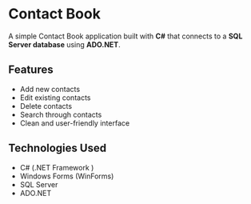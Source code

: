 #  Contact Book

A simple Contact Book application built with **C#** that connects to a **SQL Server database** using **ADO.NET**.

##  Features

- Add new contacts 
- Edit existing contacts 
- Delete contacts 
- Search through contacts 
- Clean and user-friendly interface

##  Technologies Used

- C# (.NET Framework )
- Windows Forms (WinForms)
- SQL Server
- ADO.NET

   
